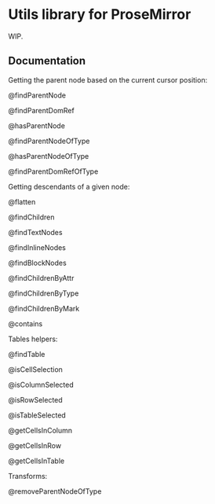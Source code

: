 # Utils library for ProseMirror

WIP.

## Documentation

Getting the parent node based on the current cursor position:

@findParentNode

@findParentDomRef

@hasParentNode

@findParentNodeOfType

@hasParentNodeOfType

@findParentDomRefOfType

Getting descendants of a given node:

@flatten

@findChildren

@findTextNodes

@findInlineNodes

@findBlockNodes

@findChildrenByAttr

@findChildrenByType

@findChildrenByMark

@contains

Tables helpers:

@findTable

@isCellSelection

@isColumnSelected

@isRowSelected

@isTableSelected

@getCellsInColumn

@getCellsInRow

@getCellsInTable


Transforms:

@removeParentNodeOfType